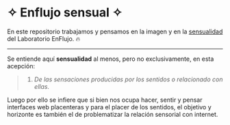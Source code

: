 # ✧ Enflujo sensual ✧

En este repositorio trabajamos y pensamos en la imagen y en la [sensualidad](https://www.google.com/search?q=sensual&oq=sensual&aqs=chrome.0.69i59l3j0i67j0i67i433j69i60l3.2825j0j4&sourceid=chrome&ie=UTF-8 "Sensualidad") del Laboratorio EnFlujo. 🔥

___

Se entiende aquí **sensualidad** al menos, pero no exclusivamente, en esta acepción: 
> 1. *De las sensaciones producidas por los sentidos o relacionado con ellas.*

Luego por ello se infiere que si bien nos ocupa hacer, sentir y pensar interfaces web placenteras y para el placer de los sentidos, el objetivo y horizonte es también el de problematizar la relación sensorial con internet.




